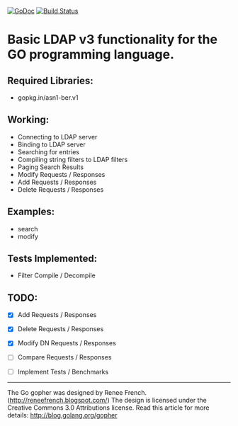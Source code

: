 [![GoDoc](https://godoc.org/gopkg.in/ldap.v1?status.svg)](https://godoc.org/gopkg.in/ldap.v1)
[![Build Status](https://travis-ci.org/go-ldap/ldap.svg)](https://travis-ci.org/go-ldap/ldap)

# Basic LDAP v3 functionality for the GO programming language.

## Required Libraries:

 - gopkg.in/asn1-ber.v1

## Working:

 - Connecting to LDAP server
 - Binding to LDAP server
 - Searching for entries
 - Compiling string filters to LDAP filters
 - Paging Search Results
 - Modify Requests / Responses
 - Add Requests / Responses
 - Delete Requests / Responses

## Examples:

 - search
 - modify

## Tests Implemented:

 - Filter Compile / Decompile

## TODO:

 - [x] Add Requests / Responses
 - [x] Delete Requests / Responses
 - [x] Modify DN Requests / Responses
 - [ ] Compare Requests / Responses
 - [ ] Implement Tests / Benchmarks



---
The Go gopher was designed by Renee French. (http://reneefrench.blogspot.com/)
The design is licensed under the Creative Commons 3.0 Attributions license.
Read this article for more details: http://blog.golang.org/gopher
